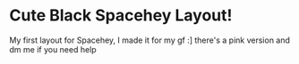 # Cute Black Spacehey Layout!
My first layout for Spacehey, I made it for my gf :] there's a pink version and dm me if you need help
